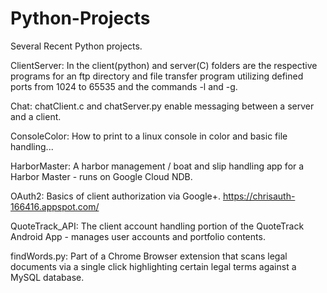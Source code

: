 # Python-Projects

Several Recent Python projects.

ClientServer: In the client(python) and server(C) folders are the respective programs for an ftp directory and file transfer program utilizing defined ports from 1024 to 65535 and the commands -l and -g.  

Chat: chatClient.c and chatServer.py enable messaging between a server and a client.

ConsoleColor: How to print to a linux console in color and basic file handling...

HarborMaster: A harbor management / boat and slip handling app for a Harbor Master - runs on Google Cloud NDB.

OAuth2: Basics of client authorization via Google+.  https://chrisauth-166416.appspot.com/

QuoteTrack_API: The client account handling portion of the QuoteTrack Android App - manages user accounts and portfolio contents.

findWords.py: Part of a Chrome Browser extension that scans legal documents via a single click highlighting certain legal terms against a MySQL database.

